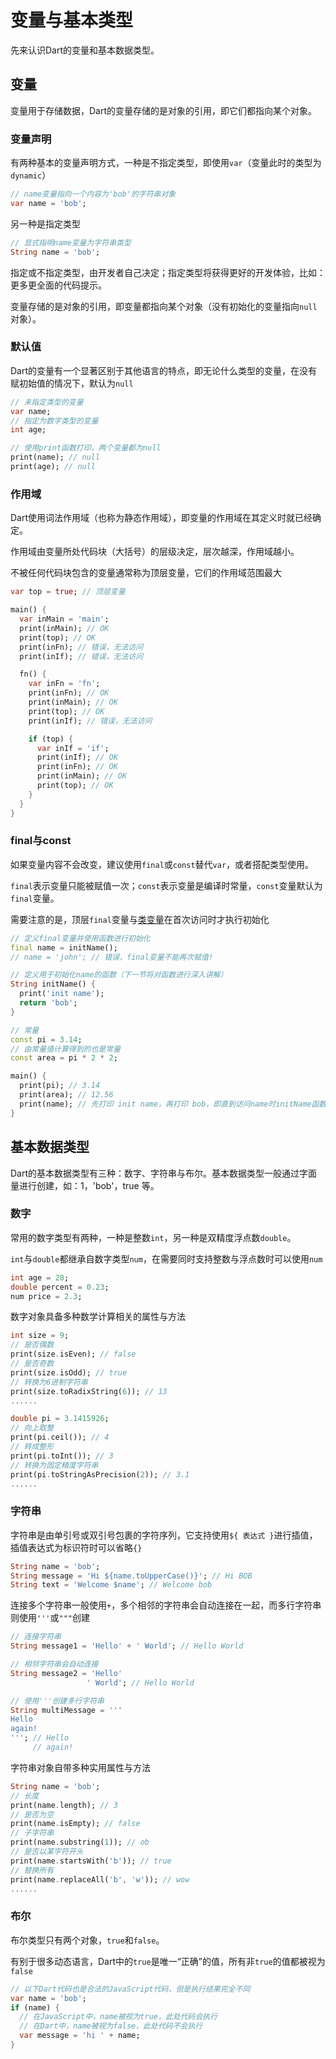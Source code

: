 # 变量与基本类型

先来认识Dart的变量和基本数据类型。

## 变量

变量用于存储数据，Dart的变量存储的是对象的引用，即它们都指向某个对象。

### 变量声明

有两种基本的变量声明方式，一种是不指定类型，即使用`var`（变量此时的类型为`dynamic`）

```dart
// name变量指向一个内容为'bob'的字符串对象
var name = 'bob';
```

另一种是指定类型

```dart
// 显式指明name变量为字符串类型
String name = 'bob';
```

指定或不指定类型，由开发者自己决定；指定类型将获得更好的开发体验，比如：更多更全面的代码提示。

变量存储的是对象的引用，即变量都指向某个对象（没有初始化的变量指向`null`对象）。

### 默认值

Dart的变量有一个显著区别于其他语言的特点，即无论什么类型的变量，在没有赋初始值的情况下，默认为`null`

```dart
// 未指定类型的变量
var name;
// 指定为数字类型的变量
int age;

// 使用print函数打印，两个变量都为null
print(name); // null
print(age); // null
```

### 作用域

Dart使用词法作用域（也称为静态作用域），即变量的作用域在其定义时就已经确定。

作用域由变量所处代码块（大括号）的层级决定，层次越深，作用域越小。

不被任何代码块包含的变量通常称为顶层变量，它们的作用域范围最大

```dart
var top = true; // 顶层变量

main() {
  var inMain = 'main';
  print(inMain); // OK
  print(top); // OK
  print(inFn); // 错误，无法访问
  print(inIf); // 错误，无法访问

  fn() {
    var inFn = 'fn';
    print(inFn); // OK
    print(inMain); // OK
    print(top); // OK
    print(inIf); // 错误，无法访问

    if (top) {
      var inIf = 'if';
      print(inIf); // OK
      print(inFn); // OK
      print(inMain); // OK
      print(top); // OK
    }
  }
}
```

### final与const

如果变量内容不会改变，建议使用`final`或`const`替代`var`，或者搭配类型使用。

`final`表示变量只能被赋值一次；`const`表示变量是编译时常量，`const`变量默认为`final`变量。

需要注意的是，顶层`final`变量与[类变量](/language/class_i.md)在首次访问时才执行初始化

```dart
// 定义final变量并使用函数进行初始化
final name = initName();
// name = 'john'; // 错误，final变量不能再次赋值!

// 定义用于初始化name的函数（下一节将对函数进行深入讲解）
String initName() {
  print('init name');
  return 'bob';
}

// 常量
const pi = 3.14;
// 由常量值计算得到的也是常量
const area = pi * 2 * 2;

main() {
  print(pi); // 3.14
  print(area); // 12.56
  print(name); // 先打印 init name，再打印 bob，即直到访问name时initName函数才执行
}
```

## 基本数据类型

Dart的基本数据类型有三种：数字、字符串与布尔。基本数据类型一般通过字面量进行创建，如：1，'bob'，true 等。

### 数字

常用的数字类型有两种，一种是整数`int`，另一种是双精度浮点数`double`。

`int`与`double`都继承自数字类型`num`，在需要同时支持整数与浮点数时可以使用`num`

```dart
int age = 28;
double percent = 0.23;
num price = 2.3;
```

数字对象具备多种数学计算相关的属性与方法

```dart
int size = 9;
// 是否偶数
print(size.isEven); // false
// 是否奇数
print(size.isOdd); // true
// 转换为6进制字符串
print(size.toRadixString(6)); // 13
......

double pi = 3.1415926;
// 向上取整
print(pi.ceil()); // 4
// 转成整形
print(pi.toInt()); // 3
// 转换为固定精度字符串
print(pi.toStringAsPrecision(2)); // 3.1
......
```

### 字符串

字符串是由单引号或双引号包裹的字符序列，它支持使用`${ 表达式 }`进行插值，插值表达式为标识符时可以省略`{}`

```dart
String name = 'bob';
String message = 'Hi ${name.toUpperCase()}'; // Hi BOB
String text = 'Welcome $name'; // Welcome bob
```

连接多个字符串一般使用`+`，多个相邻的字符串会自动连接在一起，而多行字符串则使用`'''`或`"""`创建

```dart
// 连接字符串
String message1 = 'Hello' + ' World'; // Hello World

// 相邻字符串会自动连接
String message2 = 'Hello'
                 ' World'; // Hello World

// 使用'''创建多行字符串
String multiMessage = '''
Hello
again!
'''; // Hello
     // again!
```

字符串对象自带多种实用属性与方法

```dart
String name = 'bob';
// 长度
print(name.length); // 3
// 是否为空
print(name.isEmpty); // false
// 子字符串
print(name.substring(1)); // ob
// 是否以某字符开头
print(name.startsWith('b')); // true
// 替换所有
print(name.replaceAll('b', 'w')); // wow
......
```

### 布尔

布尔类型只有两个对象，`true`和`false`。

有别于很多动态语言，Dart中的`true`是唯一“正确”的值，所有非`true`的值都被视为`false`

```dart
// 以下Dart代码也是合法的JavaScript代码，但是执行结果完全不同
var name = 'bob';
if (name) {
  // 在JavaScript中，name被视为true，此处代码会执行
  // 在Dart中，name被视为false，此处代码不会执行
  var message = 'hi ' + name;
}
```



